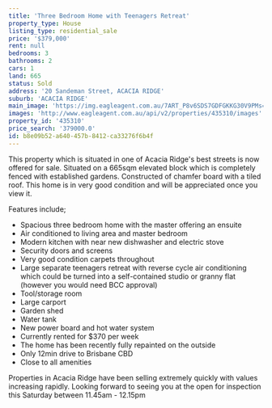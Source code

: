 ```yaml
---
title: 'Three Bedroom Home with Teenagers Retreat'
property_type: House
listing_type: residential_sale
price: '$379,000'
rent: null
bedrooms: 3
bathrooms: 2
cars: 1
land: 665
status: Sold
address: '20 Sandeman Street, ACACIA RIDGE'
suburb: 'ACACIA RIDGE'
main_image: 'https://img.eagleagent.com.au/7ART_P8v6SDS7GDFGKKG30V9PMs=/1280x854/smart/https://s3-us-west-2.amazonaws.com/eagleagent-orig/images/6823063/117759191-image-M.jpg'
images: 'http://www.eagleagent.com.au/api/v2/properties/435310/images'
property_id: '435310'
price_search: '379000.0'
id: b8e09b52-a640-457b-8412-ca33276f6b4f
---
```

This property which is situated in one of Acacia Ridge's best streets is now offered for sale. Situated on a 665sqm elevated block which is completely fenced with established gardens. Constructed of chamfer board with a tiled roof. This home is in very good condition and will be appreciated once you view it.

Features include;

*  Spacious three bedroom home with the master offering an ensuite
*  Air conditioned to living area and master bedroom
*  Modern kitchen with near new dishwasher and electric stove
*  Security doors and screens
*  Very good condition carpets throughout
*  Large separate teenagers retreat with reverse cycle air conditioning which could be turned into a self-contained studio or granny flat (however you would need BCC approval)
*  Tool/storage room
*  Large carport
*  Garden shed
*  Water tank
*  New power board and hot water system
*  Currently rented for $370 per week
*  The home has been recently fully repainted on the outside
*  Only 12min drive to Brisbane CBD
*  Close to all amenities

Properties in Acacia Ridge have been selling extremely quickly with values increasing rapidly. Looking forward to seeing you at the open for inspection this Saturday between 11.45am - 12.15pm